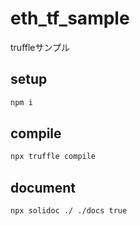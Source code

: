 # eth_tf_sample

truffleサンプル

## setup

```bash
npm i
```

## compile

```bash
npx truffle compile
```

## document

```bash
npx solidoc ./ ./docs true
```

